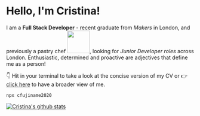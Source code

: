 # Hello, I'm Cristina! 


I am a **Full Stack Developer** - recent graduate from _Makers_ in London, and previously a pastry chef <img src="https://media.giphy.com/media/STrWwitY3HUHtq3QVi/giphy.gif" width="60" height="60"/>, looking for _Junior Developer roles_ across London. Enthusiastic, determined and proactive are adjectives that define me as a person!

👇 Hit in your terminal to take a look at the concise version of my CV or 👉  [click here](https://github.com/cfujiname/CV "click here") to have a broader view of me.

```
npx cfujiname2020
```


[![Cristina's github stats](https://github-readme-stats.vercel.app/api?username=cfujiname)](https://github.com/cfujiname/github-readme-stats)

